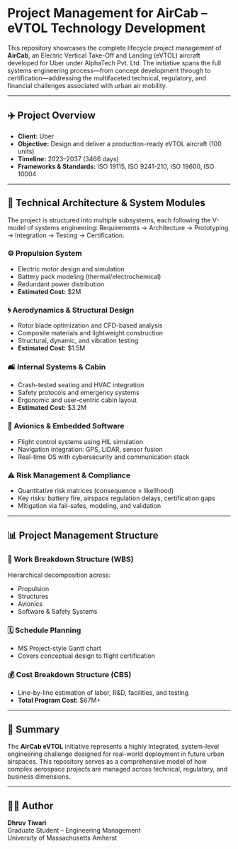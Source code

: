 # Project Management for AirCab – eVTOL Technology Development

This repository showcases the complete lifecycle project management of **AirCab**, an Electric Vertical Take-Off and Landing (eVTOL) aircraft developed for Uber under AlphaTech Pvt. Ltd. The initiative spans the full systems engineering process—from concept development through to certification—addressing the multifaceted technical, regulatory, and financial challenges associated with urban air mobility.

---

## ✈️ Project Overview

- **Client:** Uber  
- **Objective:** Design and deliver a production-ready eVTOL aircraft (100 units)  
- **Timeline:** 2023–2037 (3466 days)  
- **Frameworks & Standards:** ISO 19115, ISO 9241-210, ISO 19600, ISO 10004

---

## 🔧 Technical Architecture & System Modules

The project is structured into multiple subsystems, each following the V-model of systems engineering: Requirements → Architecture → Prototyping → Integration → Testing → Certification.

### ⚙️ Propulsion System
- Electric motor design and simulation  
- Battery pack modeling (thermal/electrochemical)  
- Redundant power distribution  
- **Estimated Cost:** $2M

### 🌀 Aerodynamics & Structural Design
- Rotor blade optimization and CFD-based analysis  
- Composite materials and lightweight construction  
- Structural, dynamic, and vibration testing  
- **Estimated Cost:** $1.5M

### 🛋️ Internal Systems & Cabin
- Crash-tested seating and HVAC integration  
- Safety protocols and emergency systems  
- Ergonomic and user-centric cabin layout  
- **Estimated Cost:** $3.2M

### 🧠 Avionics & Embedded Software
- Flight control systems using HIL simulation  
- Navigation integration: GPS, LiDAR, sensor fusion  
- Real-time OS with cybersecurity and communication stack

### ⚠️ Risk Management & Compliance
- Quantitative risk matrices (consequence × likelihood)  
- Key risks: battery fire, airspace regulation delays, certification gaps  
- Mitigation via fail-safes, modeling, and validation

---

## 📊 Project Management Structure

### 🧩 Work Breakdown Structure (WBS)
Hierarchical decomposition across:
- Propulsion  
- Structures  
- Avionics  
- Software & Safety Systems

### 🗓️ Schedule Planning
- MS Project-style Gantt chart  
- Covers conceptual design to flight certification

### 💰 Cost Breakdown Structure (CBS)
- Line-by-line estimation of labor, R&D, facilities, and testing  
- **Total Program Cost:** $67M+

---

## 📌 Summary

The **AirCab eVTOL** initiative represents a highly integrated, system-level engineering challenge designed for real-world deployment in future urban airspaces. This repository serves as a comprehensive model of how complex aerospace projects are managed across technical, regulatory, and business dimensions.

---

## 👨‍💻 Author

**Dhruv Tiwari**  
Graduate Student – Engineering Management  
University of Massachusetts Amherst  